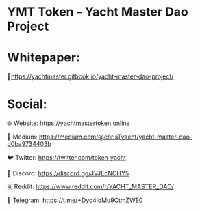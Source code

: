 # YMT Token - Yacht Master Dao Project

# Whitepaper:
📖https://yachtmaster.gitbook.io/yacht-master-dao-project/

# Social:
🌐 Website:  https://yachtmastertoken.online

📄  Medium: https://medium.com/@chrisTyacht/yacht-master-dao-d0ba9734403b

🐦 Twitter: https://twitter.com/token_yacht

💬 Discord: https://discord.gg/JVJEcNCHY5

🇷 Reddit: https://www.reddit.com/r/YACHT_MASTER_DAO/

📨 Telegram: https://t.me/+Dyc4loMu9CtmZWE0
